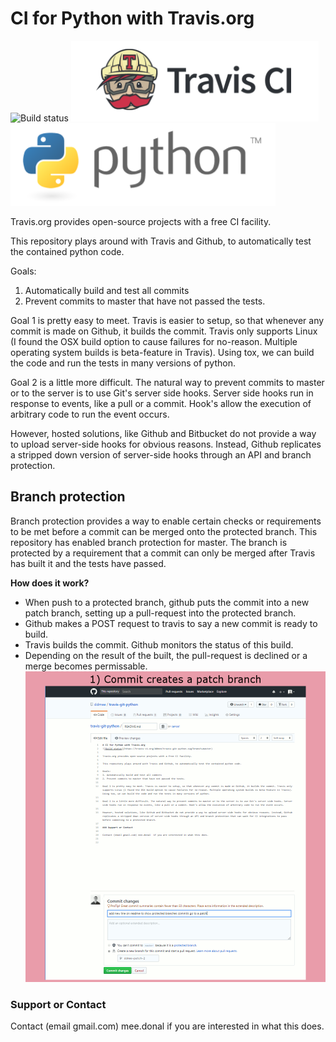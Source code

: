 # CI for Python with Travis.org
![Build status](https://travis-ci.org/ddmee/travis-git-python.svg?branch=master)
![Travis CI](./images/travis.PNG)
![Python](./images/python.PNG)

Travis.org provides open-source projects with a free CI facility. 

This repository plays around with Travis and Github, to automatically test the contained python code.

Goals:
1. Automatically build and test all commits
2. Prevent commits to master that have not passed the tests.

Goal 1 is pretty easy to meet. Travis is easier to setup, so that whenever any commit is made on Github, it builds the commit. Travis only supports Linux (I found the OSX build option to cause failures for no-reason. Multiple operating system builds is beta-feature in Travis). Using tox, we can build the code and run the tests in many versions of python.

Goal 2 is a little more difficult. The natural way to prevent commits to master or to the server is to use Git's server side hooks. Server side hooks run in response to events, like a pull or a commit. Hook's allow the execution of arbitrary code to run the event occurs.

However, hosted solutions, like Github and Bitbucket do not provide a way to upload server-side hooks for obvious reasons. Instead, Github replicates a stripped down version of server-side hooks through an API and branch protection.

## Branch protection
Branch protection provides a way to enable certain checks or requirements to be met before a commit can be merged onto the protected branch. This repository has enabled branch protection for master. The branch is protected by a requirement that a commit can only be merged after Travis has built it and the tests have passed.

__How does it work?__
* When push to a protected branch, github puts the commit into a new patch branch, setting up a pull-request into the protected branch.
* Github makes a POST request to travis to say a new commit is ready to build.
* Travis builds the commit. Github monitors the status of this build.
* Depending on the result of the built, the pull-request is declined or a merge becomes permissable.
![merge-process gif](./images/merge-process.gif)

### Support or Contact

Contact (email gmail.com) mee.donal  if you are interested in what this does.
